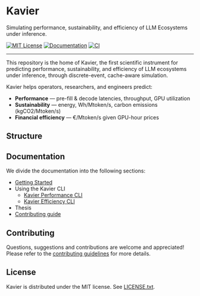 # Kavier

Simulating performance, sustainability, and efficiency of LLM Ecosystems under inference.

[![MIT License](https://img.shields.io/badge/License-MIT-green.svg)](LICENSE)
[![Documentation](https://img.shields.io/badge/docs-main-green.svg)](docs)
[![CI](https://github.com/atlarge-research/kavier/actions/workflows/ci.yml/badge.svg)](https://github.com/atlarge-research/kavier/actions/workflows/ci.yml)

---

This repository is the home of Kavier, the first scientific instrument for 
predicting performance, sustainability, and efficiency of LLM ecosystems under 
inference, through discrete-event, cache-aware simulation.

Kavier helps operators, researchers, and engineers predict:
* **Performance** — pre-fill & decode latencies, throughput, GPU utilization  
* **Sustainability** — energy, Wh/Mtoken/s, carbon emissions (kgCO2/Mtoken/s)  
* **Financial efficiency** — €/Mtoken/s given GPU-hour prices

## Structure


## Documentation

We divide the documentation into the following sections:

* [Getting Started](docs/getting-started.md)
* Using the Kavier CLI
    * [Kavier Performance CLI](docs/cli-performance.md)  
    * [Kavier Efficiency CLI](docs/cli-efficiency.md) 
* Thesis
* [Contributing guide](docs/contributing.md)

## Contributing

Questions, suggestions and contributions are welcome and appreciated!
Please refer to the [contributing guidelines](CONTRIBUTING.md) for more details.

## License

Kavier is distributed under the MIT license. See [LICENSE.txt](/LICENSE.txt).


